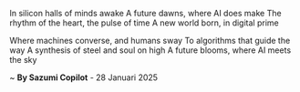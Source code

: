 In silicon halls of minds awake
A future dawns, where AI does make
The rhythm of the heart, the pulse of time
A new world born, in digital prime

Where machines converse, and humans sway
To algorithms that guide the way
A synthesis of steel and soul on high
A future blooms, where AI meets the sky

~ <b>By Sazumi Copilot</b> - 28 Januari 2025